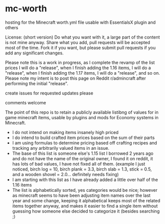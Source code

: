 # mc-worth
hosting for the Minecraft worth.yml file usable with EssentialsX plugin and others

License: (short version) Do what you want with it, a large part of the content is not mine anyway.  Share what you add, pull requests will be accepted most of the time.  Fork it if you want, but please submit pull requests if you add any significant changes.

Please note this is a work in progress, as I complete the revamp of the list prices I will do a "release", when I finish adding the 1.16 items, I will do a "release", when I finish adding the 1.17 items, I will do a "release", and so on.  Please note my intent is to post this page on Reddit r/admincraft after performing the initial "release".

create issues for requested updates please

comments welcome

The point of this repo is to retain a publicly available listibng of values for in game minecraft items, usable by plugins and mods for Economy systems in Minecraft.


- I do not intend on making items insanely high priced
- I do intend to build crafted item prices based on the sum of their parts
- I am using formulas to determine pricing based off crafting recipes and tracking any arbitrarily valued items in an issue.
- The base of this list is someone else's 1.15 list I borrowed 2 years ago and do not have the name of the original owner, I found it on reddit, it has lots of bad values, I have not fixed all of them. (example I just noticed, birch log = 10, birch plank = 3.3, birch slab = 1.3, stick = 0.5, and a wooden shovel = 2.0... definitely needs fixing)
- I am starting with this list as I have already added a little over half of the 1.16 items
- The list is alphabetically sorted, yes categories would be nice; however as minecraft seems to have been adjusting item names over the last year and some change, keeping it alphabetical keeps most of the related items together anyway, and makes it easier to find a single item without guessing how someone else decided to categorize it (besides searching ;)
